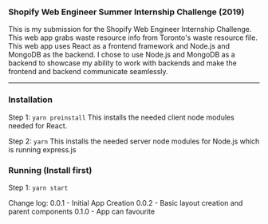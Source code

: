 ### Shopify Web Engineer Summer Internship Challenge (2019)

This is my submission for the Shopify Web Engineer Internship Challenge. This web app grabs waste resource info from Toronto's waste resource file. This web app uses React as a frontend framework and Node.js and MongoDB as the backend. I chose to use Node.js and MongoDB as a backend to showcase my ability to work with backends and make the frontend and backend communicate seamlessly.

***

### Installation

Step 1: `yarn preinstall` This installs the needed client node modules needed for React.

Step 2: `yarn` This installs the needed server node modules for Node.js which is running express.js

### Running (Install first)

Step 1: `yarn start`


Change log:
0.0.1 - Initial App Creation
0.0.2 - Basic layout creation and parent components
0.1.0 - App can favourite
